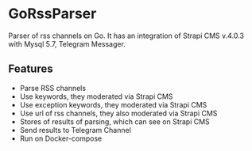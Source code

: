 # GoRssParser
Parser of rss channels on Go. It has an integration of Strapi CMS v.4.0.3 with Mysql 5.7, Telegram Messager.
## Features
- Parse RSS channels
- Use keywords, they moderated via Strapi CMS
- Use exception keywords, they moderated via Strapi CMS
- Use url of rss channels, they also moderated via Strapi CMS 
- Stores of results of parsing, which can see on Strapi CMS
- Send results to Telegram Channel
- Run on Docker-compose
